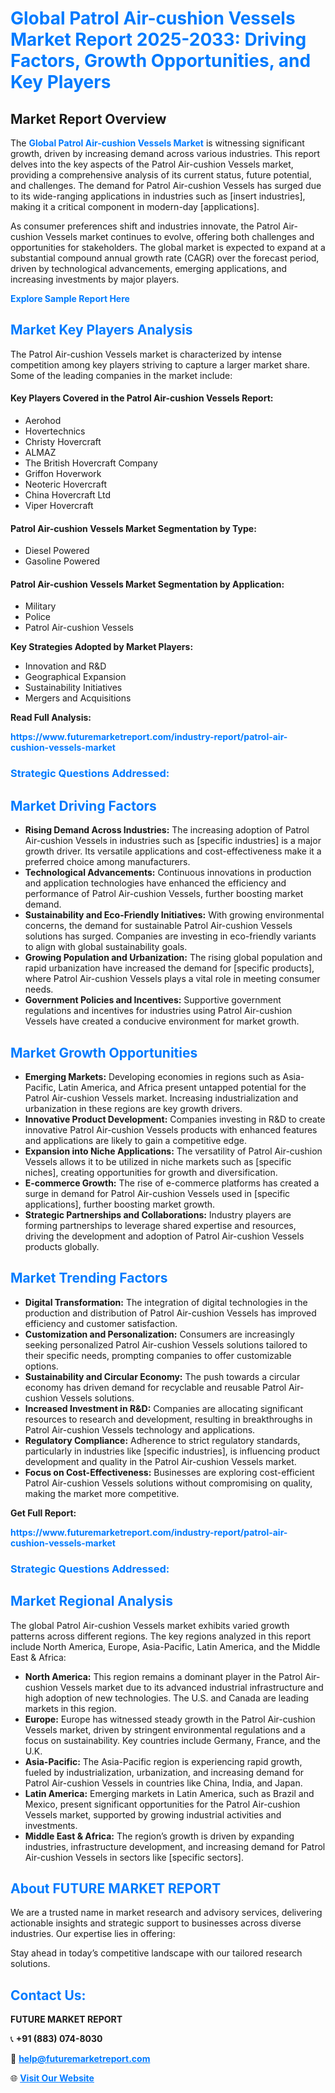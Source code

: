 <h1 style="color: #007BFF;">Global Patrol Air-cushion Vessels Market Report 2025-2033: Driving Factors, Growth Opportunities, and Key Players</h1>

<section id="overview">
<h2>Market Report Overview</h2>
<p>The <a href="https://www.futuremarketreport.com/industry-report/patrol-air-cushion-vessels-market" style="color: #007BFF; text-decoration: none;"><strong>Global Patrol Air-cushion Vessels Market</strong></a> is witnessing significant growth, driven by increasing demand across various industries. This report delves into the key aspects of the Patrol Air-cushion Vessels market, providing a comprehensive analysis of its current status, future potential, and challenges. The demand for Patrol Air-cushion Vessels has surged due to its wide-ranging applications in industries such as [insert industries], making it a critical component in modern-day [applications].</p>
<p>As consumer preferences shift and industries innovate, the Patrol Air-cushion Vessels market continues to evolve, offering both challenges and opportunities for stakeholders. The global market is expected to expand at a substantial compound annual growth rate (CAGR) over the forecast period, driven by technological advancements, emerging applications, and increasing investments by major players.</p>
</section>

<section id="overview">
<p><a href="https://www.futuremarketreport.com/request-sample/reportId=126165" style="color: #007BFF; text-decoration: none;"><strong>Explore Sample Report Here</strong></a></p>
</section>

<section id="key-players">
<h2 style="color: #007BFF;">Market Key Players Analysis</h2>
<p>The Patrol Air-cushion Vessels market is characterized by intense competition among key players striving to capture a larger market share. Some of the leading companies in the market include:</p>
<h4>Key Players Covered in the Patrol Air-cushion Vessels Report:</h4>
<ul><li>Aerohod</li><li>Hovertechnics</li><li>Christy Hovercraft</li><li>ALMAZ</li><li>The British Hovercraft Company</li><li>Griffon Hoverwork</li><li>Neoteric Hovercraft</li><li>China Hovercraft Ltd</li><li>Viper Hovercraft</li></ul>
<h4>Patrol Air-cushion Vessels Market Segmentation by Type:</h4>
<ul><li>Diesel Powered</li><li>Gasoline Powered</li></ul>

<h4>Patrol Air-cushion Vessels Market Segmentation by Application:</h4>
<ul><li>Military</li><li>Police</li><li>Patrol Air-cushion Vessels</li></ul>
<p><strong>Key Strategies Adopted by Market Players:</strong></p>
<ul>
<li>Innovation and R&D</li>
<li>Geographical Expansion</li>
<li>Sustainability Initiatives</li>
<li>Mergers and Acquisitions</li>
</ul>
</section>

<section>
<p><strong>Read Full Analysis: </strong></p><a href="https://www.futuremarketreport.com/industry-report/patrol-air-cushion-vessels-market" style="color: #007BFF; text-decoration: none;"><strong>https://www.futuremarketreport.com/industry-report/patrol-air-cushion-vessels-market</strong></a>
<h3 style="color: #007BFF;">Strategic Questions Addressed:</h3>
</section>

<section id="driving-factors">
<h2 style="color: #007BFF;">Market Driving Factors</h2>
<ul>
<li><strong>Rising Demand Across Industries:</strong> The increasing adoption of Patrol Air-cushion Vessels in industries such as [specific industries] is a major growth driver. Its versatile applications and cost-effectiveness make it a preferred choice among manufacturers.</li>
<li><strong>Technological Advancements:</strong> Continuous innovations in production and application technologies have enhanced the efficiency and performance of Patrol Air-cushion Vessels, further boosting market demand.</li>
<li><strong>Sustainability and Eco-Friendly Initiatives:</strong> With growing environmental concerns, the demand for sustainable Patrol Air-cushion Vessels solutions has surged. Companies are investing in eco-friendly variants to align with global sustainability goals.</li>
<li><strong>Growing Population and Urbanization:</strong> The rising global population and rapid urbanization have increased the demand for [specific products], where Patrol Air-cushion Vessels plays a vital role in meeting consumer needs.</li>
<li><strong>Government Policies and Incentives:</strong> Supportive government regulations and incentives for industries using Patrol Air-cushion Vessels have created a conducive environment for market growth.</li>
</ul>
</section>

<section id="growth-opportunities">
<h2 style="color: #007BFF;">Market Growth Opportunities</h2>
<ul>
<li><strong>Emerging Markets:</strong> Developing economies in regions such as Asia-Pacific, Latin America, and Africa present untapped potential for the Patrol Air-cushion Vessels market. Increasing industrialization and urbanization in these regions are key growth drivers.</li>
<li><strong>Innovative Product Development:</strong> Companies investing in R&D to create innovative Patrol Air-cushion Vessels products with enhanced features and applications are likely to gain a competitive edge.</li>
<li><strong>Expansion into Niche Applications:</strong> The versatility of Patrol Air-cushion Vessels allows it to be utilized in niche markets such as [specific niches], creating opportunities for growth and diversification.</li>
<li><strong>E-commerce Growth:</strong> The rise of e-commerce platforms has created a surge in demand for Patrol Air-cushion Vessels used in [specific applications], further boosting market growth.</li>
<li><strong>Strategic Partnerships and Collaborations:</strong> Industry players are forming partnerships to leverage shared expertise and resources, driving the development and adoption of Patrol Air-cushion Vessels products globally.</li>
</ul>
</section>

<section id="trending-factors">
<h2 style="color: #007BFF;">Market Trending Factors</h2>
<ul>
<li><strong>Digital Transformation:</strong> The integration of digital technologies in the production and distribution of Patrol Air-cushion Vessels has improved efficiency and customer satisfaction.</li>
<li><strong>Customization and Personalization:</strong> Consumers are increasingly seeking personalized Patrol Air-cushion Vessels solutions tailored to their specific needs, prompting companies to offer customizable options.</li>
<li><strong>Sustainability and Circular Economy:</strong> The push towards a circular economy has driven demand for recyclable and reusable Patrol Air-cushion Vessels solutions.</li>
<li><strong>Increased Investment in R&D:</strong> Companies are allocating significant resources to research and development, resulting in breakthroughs in Patrol Air-cushion Vessels technology and applications.</li>
<li><strong>Regulatory Compliance:</strong> Adherence to strict regulatory standards, particularly in industries like [specific industries], is influencing product development and quality in the Patrol Air-cushion Vessels market.</li>
<li><strong>Focus on Cost-Effectiveness:</strong> Businesses are exploring cost-efficient Patrol Air-cushion Vessels solutions without compromising on quality, making the market more competitive.</li>
</ul>
</section>

<section>
<p><strong>Get Full Report: </strong></p><a href="https://www.futuremarketreport.com/industry-report/patrol-air-cushion-vessels-market" style="color: #007BFF; text-decoration: none;"><strong>https://www.futuremarketreport.com/industry-report/patrol-air-cushion-vessels-market</strong></a>
<h3 style="color: #007BFF;">Strategic Questions Addressed:</h3>
</section>


<section id="regional-analysis">
<h2 style="color: #007BFF;">Market Regional Analysis</h2>
<p>The global Patrol Air-cushion Vessels market exhibits varied growth patterns across different regions. The key regions analyzed in this report include North America, Europe, Asia-Pacific, Latin America, and the Middle East & Africa:</p>
<ul>
<li><strong>North America:</strong> This region remains a dominant player in the Patrol Air-cushion Vessels market due to its advanced industrial infrastructure and high adoption of new technologies. The U.S. and Canada are leading markets in this region.</li>
<li><strong>Europe:</strong> Europe has witnessed steady growth in the Patrol Air-cushion Vessels market, driven by stringent environmental regulations and a focus on sustainability. Key countries include Germany, France, and the U.K.</li>
<li><strong>Asia-Pacific:</strong> The Asia-Pacific region is experiencing rapid growth, fueled by industrialization, urbanization, and increasing demand for Patrol Air-cushion Vessels in countries like China, India, and Japan.</li>
<li><strong>Latin America:</strong> Emerging markets in Latin America, such as Brazil and Mexico, present significant opportunities for the Patrol Air-cushion Vessels market, supported by growing industrial activities and investments.</li>
<li><strong>Middle East & Africa:</strong> The region’s growth is driven by expanding industries, infrastructure development, and increasing demand for Patrol Air-cushion Vessels in sectors like [specific sectors].</li>
</ul>
</section>

<footer>
<h2 style="color: #007BFF;">About FUTURE MARKET REPORT</h2>
<p>We are a trusted name in market research and advisory services, delivering actionable insights and strategic support to businesses across diverse industries. Our expertise lies in offering:</p>

<p>Stay ahead in today’s competitive landscape with our tailored research solutions.</p>

<h2 style="color: #007BFF;">Contact Us:</h2>
<p><strong>FUTURE MARKET REPORT</strong></p>
<p>📞 <strong>+91 (883) 074-8030</strong></p>
<p>📧 <strong><a href="mailto:help@futuremarketreport.com" style="color: #007BFF;">help@futuremarketreport.com</a></strong></p>
<p>🌐 <strong><a href="https://www.futuremarketreport.com/" style="color: #007BFF;">Visit Our Website</a></strong></p>
</footer>